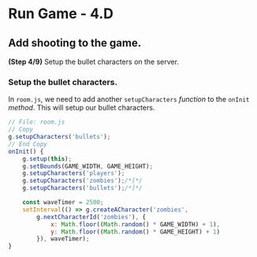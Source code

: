 # Run Game - 4.D

## Add shooting to the game.

**(Step 4/9)** Setup the bullet characters on the server.

### Setup the bullet characters.

In `room.js`, we need to add another `setupCharacters` _function_ to the `onInit` _method_. This will setup our bullet characters.

``` javascript
// File: room.js
// Copy
g.setupCharacters('bullets');
// End Copy
onInit() {
	g.setup(this);
	g.setBounds(GAME_WIDTH, GAME_HEIGHT);
	g.setupCharacters('players');
	g.setupCharacters('zombies');/*[*/
	g.setupCharacters('bullets');/*]*/

	const waveTimer = 2500;
	setInterval(() => g.createACharacter('zombies',
		g.nextCharacterId('zombies'), {
			x: Math.floor((Math.random() * GAME_WIDTH) + 1),
			y: Math.floor((Math.random() * GAME_HEIGHT) + 1)
		}), waveTimer);
}
```
